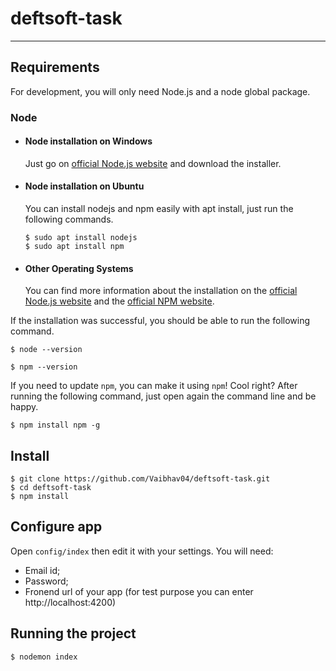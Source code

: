 # deftsoft-task

---
## Requirements

For development, you will only need Node.js and a node global package.

### Node
- #### Node installation on Windows

  Just go on [official Node.js website](https://nodejs.org/) and download the installer.

- #### Node installation on Ubuntu

  You can install nodejs and npm easily with apt install, just run the following commands.

      $ sudo apt install nodejs
      $ sudo apt install npm

- #### Other Operating Systems
  You can find more information about the installation on the [official Node.js website](https://nodejs.org/) and the [official NPM website](https://npmjs.org/).

If the installation was successful, you should be able to run the following command.

    $ node --version

    $ npm --version


If you need to update `npm`, you can make it using `npm`! Cool right? After running the following command, just open again the command line and be happy.

    $ npm install npm -g
    

## Install

    $ git clone https://github.com/Vaibhav04/deftsoft-task.git
    $ cd deftsoft-task
    $ npm install

## Configure app

Open `config/index` then edit it with your settings. You will need:

- Email id;
- Password;
- Fronend url of your app (for test purpose you can enter http://localhost:4200)

## Running the project

    $ nodemon index
